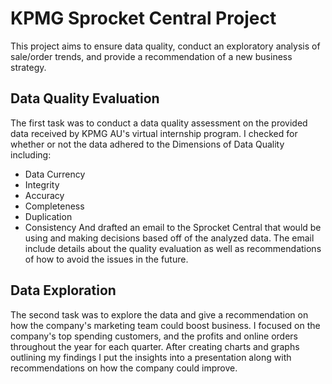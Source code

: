 # KPMG Sprocket Central Project

This project aims to ensure data quality, conduct an exploratory analysis of sale/order trends, and provide a recommendation of a new business strategy.

## Data Quality Evaluation
The first task was to conduct a data quality assessment on the provided data received by KPMG AU's virtual internship program. I checked for whether or not the data adhered to the Dimensions of Data Quality including:
- Data Currency
- Integrity
- Accuracy
- Completeness
- Duplication
- Consistency
And drafted an email to the Sprocket Central that would be using and making decisions based off of the analyzed data. The email include details about the quality evaluation as well as recommendations of how to avoid the issues in the future.

## Data Exploration
The second task was to explore the data and give a recommendation on how the company's marketing team could boost business. I focused on the company's top spending customers, and the profits and online orders throughout the year for each quarter. After creating charts and graphs outlining my findings I put the insights into a presentation along with recommendations on how the company could improve.

